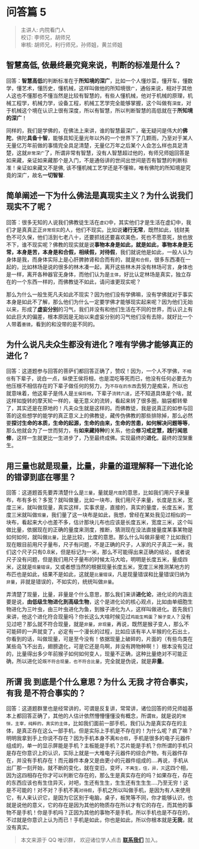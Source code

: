 # 问答篇 5

> 主讲人: 内院看门人 <br />
> 校订: 李师兄，胡师兄 <br />
> 审核: 胡师兄，利行师兄，孙师姐，黄兰师姐 <br />

## **智慧**高低, 依最终最究竟来说，判断的标准是什么？

回答：**智慧高低**的判断标准在于**所知境的深广**，比如一个人懂炒菜，懂开车，懂数学，懂艺术，懂历史，懂机械，这样叫做他的所知境很`广`，通俗来说，相对于其他人这也不懂那也不懂当然是比较有智慧的，有些人懂机械，他对于机械的原理，机械工程学，机械力学，设备工程，机械工艺学完全能够掌握，这个叫做有`深度`，对于机械这个境在认识上很有深度，所以有智慧，所以判断智慧的高低就在于**所知境的深广**！

同样的，我们是学佛的，在佛法上来讲，谁的智慧最深广，毫无疑问是伟大的**佛陀**，佛陀**具备十智**，能够具知无量光年以外的一个世界下了几颗雨，乃至对于某人无量亿万年前做的事情完全具足清楚，无量亿万年之后某个人会怎么样也具足清楚，这就`非常深广`了，所谓非常有智慧，没有人智慧超过他的，有师兄师姐回答是如来藏，亲证如来藏那个是入门，不是通俗讲的世间出世间是否有智慧的判断标准！亲证如来藏又不是佛, 该不懂机械工艺学还是不懂嘛，唯有佛陀的所知境是究竟的深广，故名**一切智智**.

## 简单阐述一下为什么佛法是**真现实主义**？为什么说我们现实不了呢？

回答：很多无知的人说我们佛教徒生活在`虚幻`中，其实他们才是生活在虚幻中，我们才是真真正正`非常现实`的人，他们不现实。比如说**诸行无常**，既然如此，钱财美色不可久保，他们活到七老八十，还要抓钱还要喜欢美色，死也不愿意死，放也放不下，谁不现实呢？佛教的现实就是说**事物本身是如此，就是如此，事物本身是无常，本身是苦，本身是和合假，相续假，对待假**，我们就说他是如此，一般人认为身体是我，而身体实际上是心肝脾肺肾和合而有的，就是`和合假`，很多东西凑在一起的，比如林场是说的很多的林木凑一起，离开这些林木并没有林场可言，身体也是一样，离开各种器官无身体，而他们认为是`主体`，好比认定林场是真实，独立存在的一个东西一样的，而佛教徒不如此，请问谁更现实呢？

那么为什么一般生死凡夫如此不现实？因为他们没有学佛嘛，没有学佛就对于事实本身是如此不了解，那么他们为什么一定要学佛才能够现实起来呢？因为他们无始以来，形成了**虚妄分别**的习气，我们并没有和他们生活在不同的世界，而认识上有如此巨大的偏差，根本原因是无始以来虚妄分别的习气他们没有去除，就好比一个人带着`墨镜`，看到的和没带的是不同的。

## 为什么说凡夫众生都没有**进化**？唯有**学佛**才能够真正的**进化**？

回答：这道题参与回答的菩萨们都回答正确了，赞叹！因为，一个人不学佛，`不相信`有下辈子，说白一点，纵使王侯将相，也是混吃等死而已，他没有任何必要去为他压根不相信存在的下辈子做任何的努力，为`不存在的东西`去努力是痴呆，所以也就意味着，他这辈子是伟人是`王侯将相`，下辈子`流转六道`，还不知道具体是个啥，就这样如旋转的摩天轮一样的，毫无意义的流转，看起来转了很多圈，脑袋都转晕了，其实还是在原地的！凡夫众生就是这样的。而佛教徒，我是说真正的如参与回答的这些想学的能学的真正意义上的佛教徒，藏传伪佛教的那些排除掉，那么必然要**探讨生命的本质，生命的起源，生命的由来，生命的苦患，如何解决问题等等**，那么他就会为了一世而努力，有**如来藏持种**的关系，他会**修习戒定慧，践行闻思修**，这样一生就更比一生进步了，乃至最终成佛。实现最终的**进化**，最终的涅槃重生。

## 用三量也就是**现量**，**比量**，**非量**的道理解释一下**进化论**的错谬到底在哪里？

回答：这道题首先要弄清楚什么是`三量`，量就是`尺度`的意思，比如我们用尺子来量布，布有多长？多宽？就叫做量，比如一块布，我们用尺子来量，长度是五米，宽度三米，就叫做现量，真实这样，实事求是，直接的，真实的量度，长度五米，宽度三米就叫做`现量`，我们量了这一块布是如此，我想，曾经在某处我见过相似的一块布，看起来大小也差不多，估计那块儿布也应该是长度五米，宽度三米，这个叫做比量，依据现在的正确的量度来测度，推断，猜测现在没法直接量度某事某物是如何如何，就叫做`比量`，比是比较，比度的意思。那么什么叫做非量呢？比如我们现在眼目前用尺子量布，尺子有问题，不是正确的尺子，人家的尺子真正一米，我们这个尺子只有0.8米，但是标记为一米，那么不可能得出来正确的结论，或者说尺子没有问题，但是我们用尺子量布的时候太马大哈，明明是长度五米，量成四米，这就是`现量错误`，又或者想当然的根据现量长度五米，宽度三米推测某地方的布匹也是如此，结果不是如此，这就是`比量错误`，凡是现量错误和比量错误归纳为`非量`，非就是错误的，不如实的，统统叫做`非量`。

弄清楚了现量，比量，非量是个什么意思，那么我们来讲**进化论**，进化论的内涵主要是说，**由低级生物进化到高级生物**，这个是进化论的核心观点，比如由单细胞生物进化为三叶虫，由三叶虫进化为鱼，到猴子进化为人，这样叫做进化。首先我们来讲，他这个进化符合现量吗？你长这么大啥时候见过`鸡能生鸭蛋`？`猴子变人`？没有见过吧？那么就不符合现量，就是`非量`，`非现量`，再说，既然是猴子变人，那么不可能砰的一声就变了，必定有一个漫长的过程，比如应该有半人半猴的化石出土，你看到的话，叫做现量，可是至今没有！依据现量上破碎的，片面的（有些鸟类在某些岛飞不出去，翅膀退化，可是它还是鸟啊，并没有跨物种啊！）根本没有见过的，比量得出多少年前猴子如何如何变人，现量不正确，这种比量绝对不可能正确，所以进化论`既不符合现量，也不符合比量`，完全就是伪说，就是**非量**。

## 所谓 **我** 到底是个什么意思？为什么 **无我** 才符合事实，**有我** 是不符合事实的？

回答：这道题群里也是经常讲的，可谓是反复讲，常常讲，诸位回答的师兄师姐基本上都回答正确了，其他的人估计依然懵懵懂懂没有概念，所谓`我`，就是说的`常恒，主宰，纯粹的，真实的主体`，比如我们面前一部手机，我们认为是真实存在的主体，是真正存在这么一部手机，但是实际上手机是不存在的！为什么呢？疯了嘛？明明我拿到手上你说不存在？因为手机本身不离`和合假`，手机是很多的电子元器件组成的，单一的显示屏能是手机？主板能是手机？芯片能是手机？你所谓的手机只是存在你意识上的认识，实际上就是一大堆电子元器件的综合产物，有元器件存在，并没有手机存在！而元器件本身又是由更小的元器件组成的....再说，手机从出厂那一刻开始，就不断的变化，就在变旧，变坏，`不离生，住，异，灭`这四个相，因为这四相存在你才可以判断它存在的，那么生是真实存在的吗？如果存在，存在的东西应该也有生住异灭，对吧，生还有生生，生生还有生生生....乃至无穷！这是不可能的！对不对？手机不离`对待假`，手机之所以叫做手机，是因为有人来使用它，有人来认识它，是因为它区别于电脑，桌子，板凳等不同，你才能够认识，也就是说他的意义，它的存在是因为其他的物质存在所以才有它的存在，而其他的事物不是手机！你是手机吗？正因为其他的事物不是手机，所以手机也是不存在的，不过就是你意识上认为而已！手机是如此，你也是如此，所以你根本就是**无我**，就没有真实。

> 本文来源于 QQ 唯识群， 欢迎诸位学人点击 **[联系我们](https://mp.weixin.qq.com/s/lZCfWjmLjgNR165Tx4_bCQ)** 加入。


